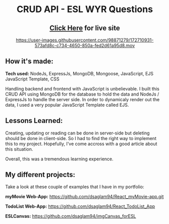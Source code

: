 <div align="center">
  
  # CRUD API - ESL WYR Questions
  ## [Click Here](https://esl-questions.herokuapp.com/) for live site


  https://user-images.githubusercontent.com/98871279/172710931-573afd8c-c734-4650-850a-fed2d61a95d8.mov



</div>
  
 
  ## How it's made:
  <strong>Tech used:</strong> NodeJs, ExpressJs, MongoDB, Mongoose, JavaScript, EJS JavaScript Template, CSS
  
  Handling backend and frontend with JavaScript is unbelievable. I built this CRUD API using MongoDB for the database to hold the data and NodeJs / ExpressJs to handle the server side. In order to dynamicaly render out the data, I used a very popular JavaScript Template called EJS.
  
  ## Lessons Learned:
  
  Creating, updating or reading can be done in server-side but deleting should be done in client-side. So I had to find the right way to implement this to my project. Hopefully, I've come accross with a good article about this situation. 
    
  Overall, this was a tremendous learning experience.
  
  
## My different projects:

Take a look at these couple of examples that I have in my portfolio:

<strong>myMovie Web-App:</strong> https://github.com/dsaglam94/React_myMovie-app.git

<strong>TodoList Web-App:</strong> https://github.com/dsaglam94/React_TodoList_App

<strong>ESLCanvas:</strong> https://github.com/dsaglam94/imgCanvas_forESL

